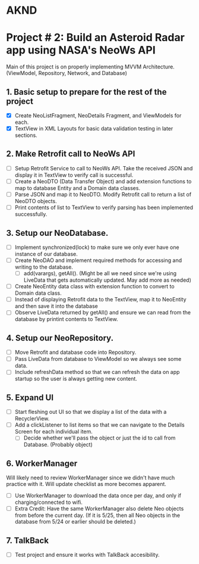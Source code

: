 # AKND
Project # 2: Build an Asteroid Radar app using NASA's NeoWs API
=======
Main of this project is on properly implementing MVVM Architecture. (ViewModel, Repository, Network, and Database)

## 1. Basic setup to prepare for the rest of the project
- [x] Create NeoListFragment, NeoDetails Fragment, and ViewModels for each.
- [x] TextView in XML Layouts for basic data validation testing in later sections.

## 2. Make Retrofit call to NeoWs API
- [ ] Setup Retrofit Service to call to NeoWs API.  Take the received JSON and display it in TextView to verify call is successful.
- [ ] Create a NeoDTO (Data Transfer Object) and add extension functions to map to database Entity and a Domain data classes.
- [ ] Parse JSON and map it to NeoDTO. Modify Retrofit call to return a list of NeoDTO objects.
- [ ] Print contents of list to TextView to verify parsing has been implemented successfully.

## 3. Setup our NeoDatabase.
- [ ] Implement synchronized(lock) to make sure we only ever have one instance of our database.
- [ ] Create NeoDAO and implement required methods for accessing and writing to the database.
  - [ ] add(varargs), getAll(). (Might be all we need since we're using LiveData that gets automatically updated. May add more as needed)
- [ ] Create NeoEntity data class with extension function to convert to Domain data class.
- [ ] Instead of displaying Retrofit data to the TextView, map it to NeoEntity and then save it into the database
- [ ] Observe LiveData returned by getAll() and ensure we can read from the database by printint contents to TextView.

## 4. Setup our NeoRepository.
- [ ] Move Retrofit and database code into Repository.
- [ ] Pass LiveData from database to ViewModel so we always see some data.
- [ ] Include refreshData method so that we can refresh the data on app startup so the user is always getting new content.

## 5. Expand UI
- [ ] Start fleshing out UI so that we display a list of the data with a RecyclerView.
- [ ] Add a clickListener to list items so that we can navigate to the Details Screen for each individual item.
  - [ ] Decide whether we'll pass the object or just the id to call from Database. (Probably object)

## 6. WorkerManager
Will likely need to review WorkerManager since we didn't have much practice with it.  Will update checklist as more becomes apparent.
- [ ] Use WorkerManager to download the data once per day, and only if charging/connected to wifi.
- [ ] Extra Credit: Have the same WorkerManager also delete Neo objects from before the current day. (If it is 5/25, then all Neo objects in the database from 5/24 or earlier should be deleted.)

## 7. TalkBack
- [ ] Test project and ensure it works with TalkBack accesibility.
